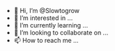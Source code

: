 - 👋 Hi, I’m @Slowtogrow
- 👀 I’m interested in ...
- 🌱 I’m currently learning ...
- 💞️ I’m looking to collaborate on ...
- 📫 How to reach me ...

<!---
Slowtogrow/Slowtogrow is a ✨ special ✨ repository because its `README.md` (this file) appears on your GitHub profile.
You can click the Preview link to take a look at your changes.
--->
